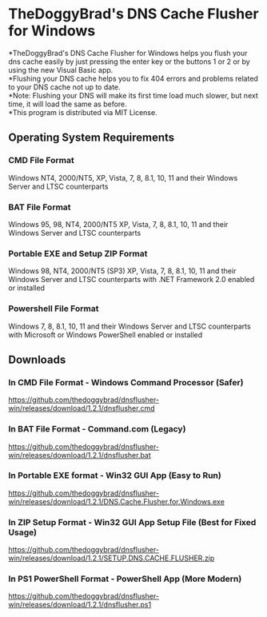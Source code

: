 # TheDoggyBrad's DNS Cache Flusher for Windows
*TheDoggyBrad's DNS Cache Flusher for Windows helps you flush your dns cache easily by just pressing the enter key or the buttons 1 or 2 or by using the new Visual Basic app.
<br>
*Flushing your DNS cache helps you to fix 404 errors and problems related to your DNS cache not up to date.
<br>
*Note: Flushing your DNS will make its first time load much slower, but next time, it will load the same as before.
<br>
*This program is distributed via MIT License.

## Operating System Requirements
### CMD File Format
Windows NT4, 2000/NT5, XP, Vista, 7, 8, 8.1, 10, 11 and their Windows Server and LTSC counterparts
### BAT File Format
Windows 95, 98, NT4, 2000/NT5 XP, Vista, 7, 8, 8.1, 10, 11 and their Windows Server and LTSC counterparts
### Portable EXE and Setup ZIP Format 
Windows 98, NT4, 2000/NT5 (SP3) XP, Vista, 7, 8, 8.1, 10, 11 and their Windows Server and LTSC counterparts with .NET Framework 2.0 enabled or installed
### Powershell File Format
Windows 7, 8, 8.1, 10, 11 and their Windows Server and LTSC counterparts with Microsoft or Windows PowerShell enabled or installed

## Downloads
### In CMD File Format - Windows Command Processor (Safer)
https://github.com/thedoggybrad/dnsflusher-win/releases/download/1.2.1/dnsflusher.cmd
<br>
### In BAT File Format - Command.com (Legacy)
https://github.com/thedoggybrad/dnsflusher-win/releases/download/1.2.1/dnsflusher.bat
<br>
### In Portable EXE format - Win32 GUI App (Easy to Run)
https://github.com/thedoggybrad/dnsflusher-win/releases/download/1.2.1/DNS.Cache.Flusher.for.Windows.exe
<br>
### In ZIP Setup Format - Win32 GUI App Setup File (Best for Fixed Usage)
https://github.com/thedoggybrad/dnsflusher-win/releases/download/1.2.1/SETUP.DNS.CACHE.FLUSHER.zip
<br>
### In PS1 PowerShell Format - PowerShell App (More Modern) 
https://github.com/thedoggybrad/dnsflusher-win/releases/download/1.2.1/dnsflusher.ps1

